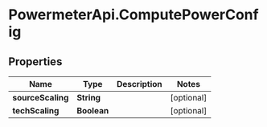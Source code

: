 # PowermeterApi.ComputePowerConfig

## Properties

Name | Type | Description | Notes
------------ | ------------- | ------------- | -------------
**sourceScaling** | **String** |  | [optional] 
**techScaling** | **Boolean** |  | [optional] 



